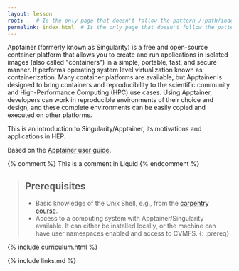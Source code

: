 ```yaml
---
layout: lesson
root: .  # Is the only page that doesn't follow the pattern /:path/index.html
permalink: index.html  # Is the only page that doesn't follow the pattern /:path/index.html
---
```

Apptainer (formerly known as Singularity) is a free and open-source container platform that allows you to create and run applications in isolated images (also called "containers") in a simple, portable, fast, and secure manner. It performs operating system level virtualization known as containerization. Many container platforms are available, but Apptainer is designed to bring containers and reproducibility to the scientific community and High-Performance Computing (HPC) use cases. Using Apptainer, developers can work in reproducible environments of their choice and design, and these complete environments can be easily copied and executed on other platforms.

This is an introduction to Singularity/Apptainer, its motivations and applications in HEP.

Based on the [Apptainer user guide](https://apptainer.org/docs/).

<!-- this is an html comment -->

{% comment %} This is a comment in Liquid {% endcomment %}

> ## Prerequisites
> * Basic knowledge of the Unix Shell, e.g., from the [carpentry course](https://swcarpentry.github.io/shell-novice/).
> * Access to a computing system with Apptainer/Singularity available. It can either be installed locally, or the machine can have user namespaces enabled and access to CVMFS.
{: .prereq}

{% include curriculum.html %}

{% include links.md %}

